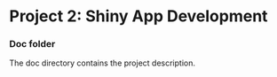 # Project 2: Shiny App Development

### Doc folder

The doc directory contains the project description.
